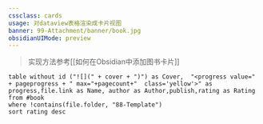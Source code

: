 ```yaml
---
cssclass: cards
usage: 对dataview表格渲染成卡片视图
banner: 99-Attachment/banner/book.jpg
obsidianUIMode: preview
---
```


> 实现方法参考[[如何在Obsidian中添加图书卡片]]

```dataview
table without id ("![](" + cover + ")") as Cover,  "<progress value=" + pageprogress + " max="+pagecount+"  class='yellow'>" as progress,file.link as Name, author as Author,publish,rating as Rating
from #book 
where !contains(file.folder, "88-Template") 
sort rating desc

```

